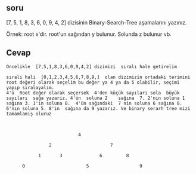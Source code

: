 ## soru
[7, 5, 1, 8, 3, 6, 0, 9, 4, 2] dizisinin Binary-Search-Tree aşamalarını yazınız.

Örnek: root x'dir. root'un sağından y bulunur. Solunda z bulunur vb.

## Cevap
```
Öncelikle  [7,5,1,8,3,6,0,9,4,2] dizimizi  sıralı hale getirelim

sıralı hali  [0,1,2,3,4,5,6,7,8,9,]  olan dizimizin ortadaki terimini  root değeri olarak seçelim bu değer ya 4 ya da 5 olabilir, seçimi yapıp sıralayalım.
4'ü  Root değer olarak seçersek  4'den küçük sayıları sola  büyük sayıları  sağa yazarız. 4'ün  soluna 2    sağına  7. 2'nin soluna 1  sağına 3. 1'in soluna 0.  4'ün sağındaki  7 nin soluna 6 sağına 8. 6'nın soluna 5. 8'in  sağına da 9 yazarız. Ve binary serarh tree mizi tamamlamış oluruz



                           4

                2                      7

            1       3              6         8

      0                       5                   9

```        


